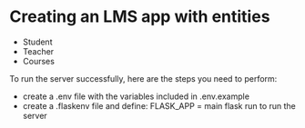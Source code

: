 # Creating an LMS app with entities
- Student
- Teacher
- Courses

To run the server successfully, here are the steps you need to perform:
- create a .env file with the variables included in .env.example
- create a .flaskenv file and define: FLASK_APP = main
flask run to run the server
